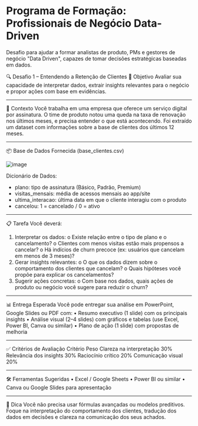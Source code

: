 # Programa de Formação: Profissionais de Negócio Data-Driven
Desafio para ajudar a formar analistas de produto, PMs e gestores de negócio "Data Driven", capazes de tomar decisões estratégicas baseadas em dados.

🔍 Desafio 1 – Entendendo a Retenção de Clientes
🎯 Objetivo
Avaliar sua capacidade de interpretar dados, extrair insights relevantes para o negócio e propor ações com base em evidências.
________________________________________
🧩 Contexto
Você trabalha em uma empresa que oferece um serviço digital por assinatura. O time de produto notou uma queda na taxa de renovação nos últimos meses, e precisa entender o que está acontecendo.
Foi extraído um dataset com informações sobre a base de clientes dos últimos 12 meses.
________________________________________
📦 Base de Dados Fornecida (base_clientes.csv)

![image](https://github.com/user-attachments/assets/fb9ea0ee-e1d2-4741-88a9-f218da0a93eb)

Dicionário de Dados:
- plano: tipo de assinatura (Básico, Padrão, Premium)
- visitas_mensais: média de acessos mensais ao app/site
- ultima_interacao: última data em que o cliente interagiu com o produto
- cancelou: 1 = cancelado / 0 = ativo
________________________________________
📋 Tarefa
Você deverá:
1.	Interpretar os dados:
o	Existe relação entre o tipo de plano e o cancelamento?
o	Clientes com menos visitas estão mais propensos a cancelar?
o	Há indícios de churn precoce (ex: usuários que cancelam em menos de 3 meses)?
2.	Gerar insights relevantes:
o	O que os dados dizem sobre o comportamento dos clientes que cancelam?
o	Quais hipóteses você propõe para explicar os cancelamentos?
3.	Sugerir ações concretas:
o	Com base nos dados, quais ações de produto ou negócio você sugere para reduzir o churn?
________________________________________
📊 Entrega Esperada
Você pode entregar sua análise em PowerPoint, Google Slides ou PDF com:
•	Resumo executivo (1 slide) com os principais insights
•	Análise visual (2–4 slides) com gráficos e tabelas (use Excel, Power BI, Canva ou similar)
•	Plano de ação (1 slide) com propostas de melhoria
________________________________________
✅ Critérios de Avaliação
Critério	Peso
Clareza na interpretação	30%
Relevância dos insights	30%
Raciocínio crítico	20%
Comunicação visual	20%
________________________________________
🛠️ Ferramentas Sugeridas
•	Excel / Google Sheets
•	Power BI ou similar
•	Canva ou Google Slides para apresentação
________________________________________
🧠 Dica
Você não precisa usar fórmulas avançadas ou modelos preditivos. Foque na interpretação do comportamento dos clientes, tradução dos dados em decisões e clareza na comunicação dos seus achados.

